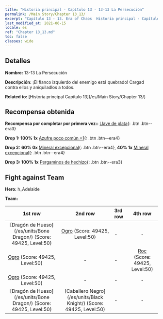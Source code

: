 ```yaml
---
title: "Historia principal - Capítulo 13 - 13-13 La Persecución"
permalink: /Main Story/Chapter 13_13/
excerpt: "Capítulo 13 - 13. Era of Chaos  Historia principal - Capítulo 13_13. 13-13 La Persecución"
last_modified_at: 2021-06-15
locale: es
ref: "Chapter 13_13.md"
toc: false
classes: wide
---
```


## Detalles

 **Nombre:** 13-13 La Persecución

 **Descripción:** ¡El flanco izquierdo del enemigo está quebrado! Cargad contra ellos y aniquiladlos a todos.

 **Related to:** [Historia principal Capítulo 13](/es/Main Story/Chapter 13/)

## Recompensa obtenida

 **Recompensa por completar por primera vez::** [Llave de plata](/ItemsES/con_693/){: .btn .btn--era3}

 **Drop 1:** **100% 1x** [Azufre poco común +1](/ItemsES/mat_43/){: .btn .btn--era4}

 **Drop 2:** **60% 0x** [Mineral excepcional](/ItemsES/mat_33/){: .btn .btn--era4}, **40% 1x** [Mineral excepcional](/ItemsES/mat_33/){: .btn .btn--era4}

 **Drop 3:** **100% 1x** [Pergaminos de hechizo](/ItemsES/con_694/){: .btn .btn--era3}


## Fight against Team
 **Hero:** h_Adelaide

 **Team:**


  | 1st row | 2nd row | 3rd row | 4th row |
  |:----:|:----:|:----|:----:|
  | [Dragón de Hueso](/es/units/Bone Dragon/) (Score: 49425, Level:50)  | [Ogro](/es/units/Ogre/) (Score: 49425, Level:50)  | - | - |
  | [Ogro](/es/units/Ogre/) (Score: 49425, Level:50)  | - | - | [Roc](/es/units/Roc/) (Score: 49425, Level:50)  |
  | [Ogro](/es/units/Ogre/) (Score: 49425, Level:50)  | - | - | - |
  | [Dragón de Hueso](/es/units/Bone Dragon/) (Score: 49425, Level:50)  | [Caballero Negro](/es/units/Black Knight/) (Score: 49425, Level:50)  | - | - |


